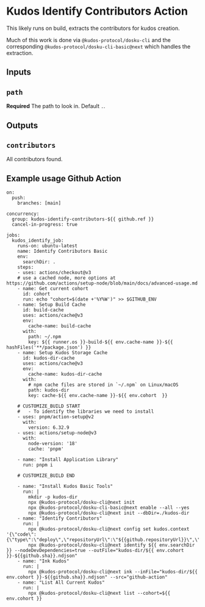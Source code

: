 # Kudos Identify Contributors Action

This likely runs on build, extracts the contributors for kudos creation.

Much of this work is done via `@kudos-protocol/dosku-cli` and the corresponding `@kudos-protocol/dosku-cli-basic@next` which handles the extraction.

## Inputs

## `path`

**Required** The path to look in. Default `.`.

## Outputs

## `contributors`

All contributors found.

## Example usage Github Action


```
on: 
  push:
    branches: [main]

concurrency:
  group: kudos-identify-contributors-${{ github.ref }}
  cancel-in-progress: true

jobs:
  kudos_identify_job:
    runs-on: ubuntu-latest
    name: Identify Contributors Basic
    env:
      searchDir: .
    steps:
    - uses: actions/checkout@v3
    # use a cached node, more options at https://github.com/actions/setup-node/blob/main/docs/advanced-usage.md
    - name: Get current cohort
      id: cohort
      run: echo "cohort=$(date +'%Y%W')" >> $GITHUB_ENV
    - name: Setup Build Cache
      id: build-cache
      uses: actions/cache@v3
      env:
        cache-name: build-cache
      with:
        path: ~/.npm
        key: ${{ runner.os }}-build-${{ env.cache-name }}-${{ hashFiles('**/package.json') }}
    - name: Setup Kudos Storage Cache
      id: kudos-dir-cache
      uses: actions/cache@v3
      env:
        cache-name: kudos-dir-cache
      with:
        # npm cache files are stored in `~/.npm` on Linux/macOS
        path: kudos-dir
        key: cache-${{ env.cache-name }}-${{ env.cohort  }}

    # CUSTOMIZE_BUILD START
    #   - To identify the libraries we need to install
    - uses: pnpm/action-setup@v2
      with:
        version: 6.32.9
    - uses: actions/setup-node@v3
      with:
        node-version: '18'
        cache: 'pnpm'

    - name: "Install Application Library"
      run: pnpm i

    # CUSTOMIZE_BUILD END

    - name: "Install Kudos Basic Tools"
      run: |
        mkdir -p kudos-dir
        npx @kudos-protocol/dosku-cli@next init
        npx @kudos-protocol/dosku-cli-basic@next enable --all --yes
        npx @kudos-protocol/dosku-cli@next init --dbDir=./kudos-dir
    - name: "Identify Contributors"
      run: |
        npx @kudos-protocol/dosku-cli@next config set kudos.context '{\"code\":{\"type\":\"deploy\",\"repositoryUrl\":\"${{github.repositoryUrl}}\",\"commit\":\"${{github.sha}}\"}}'
        npx @kudos-protocol/dosku-cli@next identify ${{ env.searchDir }} --nodeDevDependencies=true --outFile="kudos-dir/${{ env.cohort }}-${{github.sha}}.ndjson"
    - name: "Ink Kudos"
      run: |
        npx @kudos-protocol/dosku-cli@next ink --inFile="kudos-dir/${{ env.cohort }}-${{github.sha}}.ndjson" --src="github-action"
    - name: "List All Current Kudos"
      run: |
        npx @kudos-protocol/dosku-cli@next list --cohort=${{ env.cohort }}
  ```